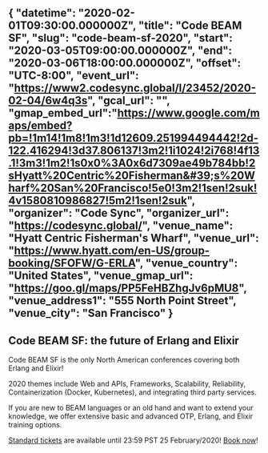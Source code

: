{
  "datetime": "2020-02-01T09:30:00.000000Z",
  "title": "Code BEAM SF",
  "slug": "code-beam-sf-2020",
  "start": "2020-03-05T09:00:00.000000Z",
  "end": "2020-03-06T18:00:00.000000Z",
  "offset": "UTC-8:00",
  "event_url": "https://www2.codesync.global/l/23452/2020-02-04/6w4q3s",
  "gcal_url": "",
  "gmap_embed_url":"https://www.google.com/maps/embed?pb=!1m14!1m8!1m3!1d12609.251994494442!2d-122.416294!3d37.806137!3m2!1i1024!2i768!4f13.1!3m3!1m2!1s0x0%3A0x6d7309ae49b784bb!2sHyatt%20Centric%20Fisherman&#39;s%20Wharf%20San%20Francisco!5e0!3m2!1sen!2suk!4v1580810986827!5m2!1sen!2suk",
  "organizer": "Code Sync",
  "organizer_url": "https://codesync.global/",
  "venue_name": "Hyatt Centric Fisherman's Wharf",
  "venue_url": "https://www.hyatt.com/en-US/group-booking/SFOFW/G-ERLA",
  "venue_country": "United States",
  "venue_gmap_url": "https://goo.gl/maps/PP5FeHBZhgJv6pMU8",
  "venue_address1": "555 North Point Street",
  "venue_city": "San Francisco"
}
---
Code BEAM SF: the future of Erlang and Elixir
---
Code BEAM SF is the only North American conferences covering both Erlang and Elixir!

2020 themes include Web and APIs, Frameworks, Scalability, Reliability, Containerization (Docker, Kubernetes), and integrating third party services. 

If you are new to BEAM languages or an old hand and want to extend your knowledge, we offer extensive basic and advanced OTP, Erlang, and Elixir training options.

[Standard tickets](https://www2.codesync.global/l/23452/2020-02-04/6w4q3x) are available until 23:59 PST 25 February/2020! [Book now](https://www2.codesync.global/l/23452/2020-02-04/6w4q3x)!
